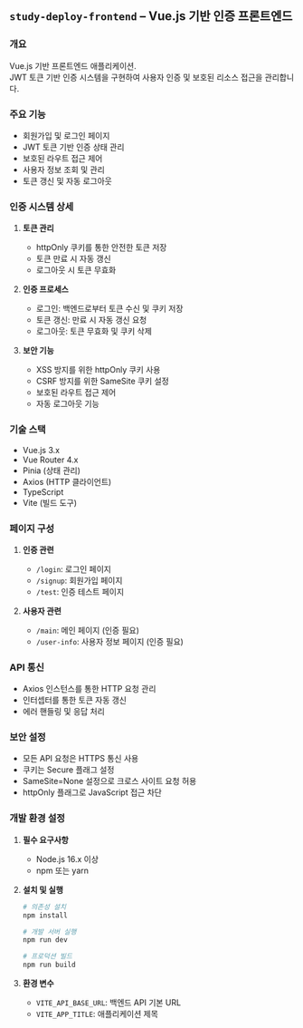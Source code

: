 ## `study-deploy-frontend` – Vue.js 기반 인증 프론트엔드

### 개요
Vue.js 기반 프론트엔드 애플리케이션.  
JWT 토큰 기반 인증 시스템을 구현하여 사용자 인증 및 보호된 리소스 접근을 관리합니다.

### 주요 기능
- 회원가입 및 로그인 페이지
- JWT 토큰 기반 인증 상태 관리
- 보호된 라우트 접근 제어
- 사용자 정보 조회 및 관리
- 토큰 갱신 및 자동 로그아웃

### 인증 시스템 상세
1. **토큰 관리**
   - httpOnly 쿠키를 통한 안전한 토큰 저장
   - 토큰 만료 시 자동 갱신
   - 로그아웃 시 토큰 무효화

2. **인증 프로세스**
   - 로그인: 백엔드로부터 토큰 수신 및 쿠키 저장
   - 토큰 갱신: 만료 시 자동 갱신 요청
   - 로그아웃: 토큰 무효화 및 쿠키 삭제

3. **보안 기능**
   - XSS 방지를 위한 httpOnly 쿠키 사용
   - CSRF 방지를 위한 SameSite 쿠키 설정
   - 보호된 라우트 접근 제어
   - 자동 로그아웃 기능

### 기술 스택
- Vue.js 3.x
- Vue Router 4.x
- Pinia (상태 관리)
- Axios (HTTP 클라이언트)
- TypeScript
- Vite (빌드 도구)

### 페이지 구성
1. **인증 관련**
   - `/login`: 로그인 페이지
   - `/signup`: 회원가입 페이지
   - `/test`: 인증 테스트 페이지

2. **사용자 관련**
   - `/main`: 메인 페이지 (인증 필요)
   - `/user-info`: 사용자 정보 페이지 (인증 필요)

### API 통신
- Axios 인스턴스를 통한 HTTP 요청 관리
- 인터셉터를 통한 토큰 자동 갱신
- 에러 핸들링 및 응답 처리

### 보안 설정
- 모든 API 요청은 HTTPS 통신 사용
- 쿠키는 Secure 플래그 설정
- SameSite=None 설정으로 크로스 사이트 요청 허용
- httpOnly 플래그로 JavaScript 접근 차단

### 개발 환경 설정
1. **필수 요구사항**
   - Node.js 16.x 이상
   - npm 또는 yarn

2. **설치 및 실행**
   ```bash
   # 의존성 설치
   npm install

   # 개발 서버 실행
   npm run dev

   # 프로덕션 빌드
   npm run build
   ```

3. **환경 변수**
   - `VITE_API_BASE_URL`: 백엔드 API 기본 URL
   - `VITE_APP_TITLE`: 애플리케이션 제목
